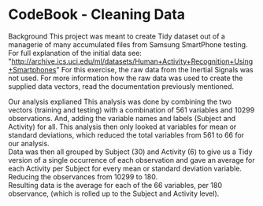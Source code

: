 # CodeBook - Cleaning Data

Background
This project was meant to create Tidy dataset out of a managerie of many accumulated files from Samsung SmartPhone testing.
For full explanation of the initial data see:   
"http://archive.ics.uci.edu/ml/datasets/Human+Activity+Recognition+Using+Smartphones"
For this exercise, the raw data from the Inertial Signals was not used.  For more information how the raw data was used to create the supplied data vectors, read the documentation previously mentioned.  

Our analysis explianed
This analysis was done by combining the two vectors (training and testing) with a combination of 561 variables and 10299 observations. And, adding the variable names and labels (Subject and Activity) for all.
This analysis then only looked at variables for mean or standard deviations, which reduced the total variables from 561 to 66 for our analysis.  
Data was then all grouped by Subject (30) and Activity (6) to give us a Tidy version of a single occurrence of each observation and gave an average for each Activity per Subject for every mean or standard deviation variable.  Reducing the observances from 10299 to 180.         
Resulting data is the average for each of the 66 variables, per 180 observance, (which is rolled up to the Subject and Activity level).      

